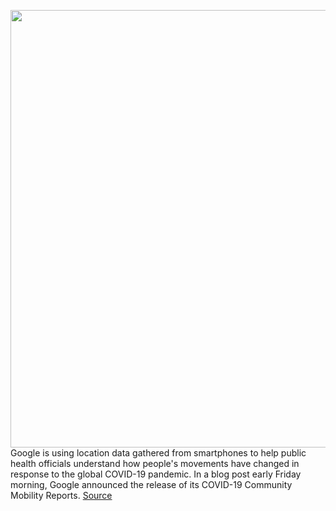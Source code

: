 <img src='https://cdn.vox-cdn.com/thumbor/47Pf5BzhxPFTek-6EoF2Zt5DPwM=/0x0:1900x1300/1200x800/filters:focal(798x498:1102x802)/cdn.vox-cdn.com/uploads/chorus_image/image/66597426/googe_covid.5.jpg' width='700px' /><br/>
Google is using location data gathered from smartphones to help public health officials understand how people's movements have changed in response to the global COVID-19 pandemic. In a blog post early Friday morning, Google announced the release of its COVID-19 Community Mobility Reports.
<a href='https://www.theverge.com/2020/4/3/21206318/google-location-data-mobility-reports-covid-19-privacy'> Source <a/>